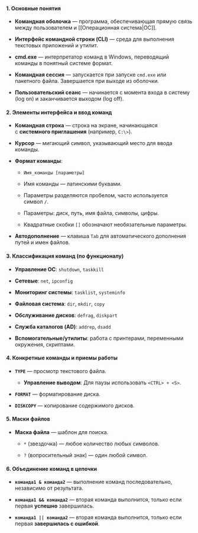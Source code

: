 #### 1. Основные понятия

- **Командная оболочка** — программа, обеспечивающая прямую связь между пользователем и [[Операционная система|ОС]].
    
- **Интерфейс командной строки (CLI)** — среда для выполнения текстовых приложений и утилит.
    
- **cmd.exe** — интерпретатор команд в Windows, переводящий команды в понятный системе формат.
    
- **Командная сессия** — запускается при запуске `cmd.exe` или пакетного файла. Завершается при выходе из оболочки.
    
- **Пользовательский сеанс** — начинается с момента входа в систему (log on) и заканчивается выходом (log off).
    

#### 2. Элементы интерфейса и ввод команд

- **Командная строка** — строка на экране, начинающаяся с **системного приглашения** (например, `C:\>`).
    
- **Курсор** — мигающий символ, указывающий место для ввода команды.
    
- **Формат команды**:
    
    - `Имя_команды [параметры]`
        
    - Имя команды — латинскими буквами.
        
    - Параметры разделяются пробелом, часто используется символ `/`.
        
    - Параметры: диск, путь, имя файла, символы, цифры.
        
    - Квадратные скобки `[]` обозначают необязательные параметры.
        
- **Автодополнение** — клавиша `Tab` для автоматического дополнения путей и имен файлов.
    

#### 3. Классификация команд (по функционалу)

- **Управление ОС**: `shutdown`, `taskkill`
    
- **Сетевые**: `net`, `ipconfig`
    
- **Мониторинг системы**: `tasklist`, `systeminfo`
    
- **Файловая система**: `dir`, `mkdir`, `copy`
    
- **Обслуживание дисков**: `defrag`, `diskpart`
    
- **Служба каталогов (AD)**: `addrep`, `dsadd`
    
- **Вспомогательные/утилиты**: работа с принтерами, переменными окружения, скриптами.
    

#### 4. Конкретные команды и приемы работы

- **`TYPE`** — просмотр текстового файла.
    
    - **Управление выводом**: Для паузы использовать `<CTRL> + <S>`.
        
- **`FORMAT`** — форматирование диска.
    
- **`DISKCOPY`** — копирование содержимого дисков.
    

#### 5. Маски файлов

- **Маска файла** — шаблон для поиска.
    
    - `*` (звездочка) — любое количество любых символов.
        
    - `?` (вопросительный знак) — один любой символ.
        

#### 6. Объединение команд в цепочки

- **`команда1 & команда2`** — выполнение команд последовательно, независимо от результата.
    
- **`команда1 && команда2`** — вторая команда выполнится, только если первая **успешно** завершилась.
    
- **`команда1 || команда2`** — вторая команда выполнится, только если первая **завершилась с ошибкой**.